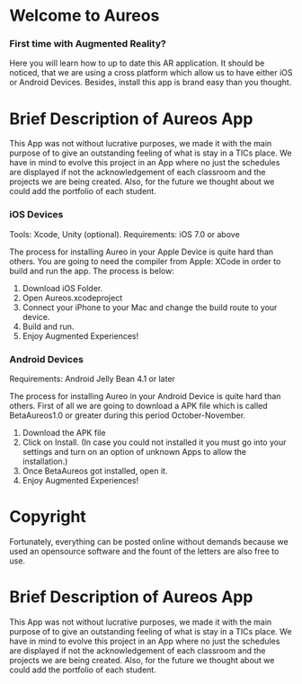 # Welcome to Aureos

### First time with Augmented Reality? 

Here you will learn how to up to date this AR application. It should be noticed, that we are using a cross platform which allow us to have either iOS or Android Devices. Besides, install this app is brand easy than you thought. 

# Brief Description of Aureos App
This App was not without lucrative purposes, we made it with the main purpose of to give an outstanding feeling of what is stay in a TICs place. We have in mind to evolve this project in an App where no just the schedules are displayed if not the acknowledgement of each classroom and the projects we are being created. Also, for the future we thought about we could add the portfolio of each student.

### iOS Devices

Tools: Xcode, Unity (optional).
Requirements: iOS 7.0 or above

The process for installing Aureo in your Apple Device is quite hard than others. You are going to need the compiler from Apple: XCode in order to build and run the app. The process is below:

1. Download iOS Folder. 
2. Open Aureos.xcodeproject
3. Connect your iPhone to your Mac and change the build route to your device.
4. Build and run.
5. Enjoy Augmented Experiences! 

### Android Devices

Requirements: Android Jelly Bean 4.1 or later

The process for installing Aureo in your Android Device is quite hard than others. First of all we are going to download a APK file which is called BetaAureos1.0 or greater during this period October-November.
1. Download the APK file
2. Click on Install. (In case you could not installed it you must go into your settings and turn on an option of unknown Apps to allow the installation.)
3. Once BetaAureos got installed, open it.
4. Enjoy Augmented Experiences!

# Copyright 
Fortunately, everything can be posted online without demands because we used an opensource software and the fount of the letters are also free to use. 

# Brief Description of Aureos App
This App was not without lucrative purposes, we made it with the main purpose of to give an outstanding feeling of what is stay in a TICs place. We have in mind to evolve this project in an App where no just the schedules are displayed if not the acknowledgement of each classroom and the projects we are being created. Also, for the future we thought about we could add the portfolio of each student.
